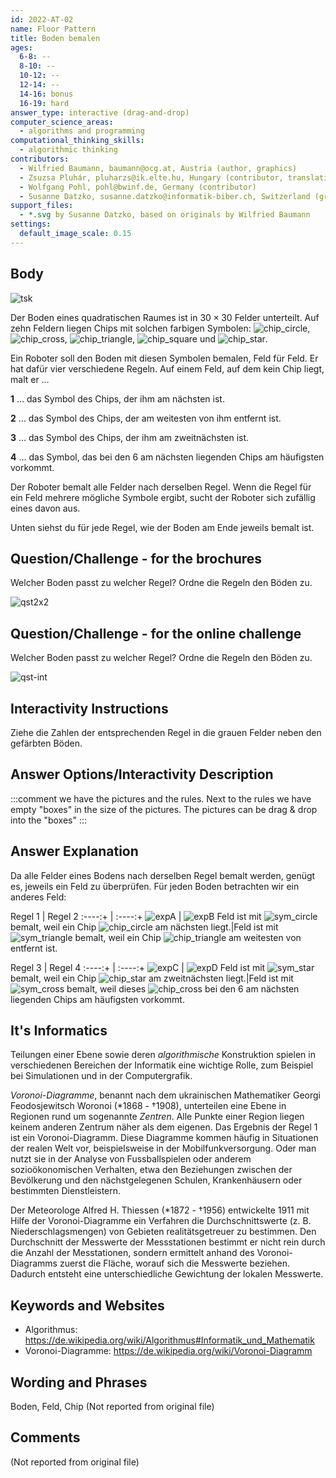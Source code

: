 ```yaml
---
id: 2022-AT-02
name: Floor Pattern
title: Boden bemalen
ages:
  6-8: --
  8-10: --
  10-12: --
  12-14: --
  14-16: bonus
  16-19: hard
answer_type: interactive (drag-and-drop)
computer_science_areas:
  - algorithms and programming
computational_thinking_skills:
  - algorithmic thinking
contributors:
  - Wilfried Baumann, baumann@ocg.at, Austria (author, graphics)
  - Zsuzsa Pluhár, pluharzs@ik.elte.hu, Hungary (contributor, translation from English into German)
  - Wolfgang Pohl, pohl@bwinf.de, Germany (contributor)
  - Susanne Datzko, susanne.datzko@informatik-biber.ch, Switzerland (graphics, contributor)
support_files:
  - *.svg by Susanne Datzko, based on originals by Wilfried Baumann
settings:
  default_image_scale: 0.15
---
```


[expA]: graphics/2022-AT-02-explanationA.svg "Erläuterung A"
[expB]: graphics/2022-AT-02-explanationB.svg "Erläuterung B"
[expC]: graphics/2022-AT-02-explanationC.svg "Erläuterung C"
[expD]: graphics/2022-AT-02-explanationD.svg "Erläuterung D"
[chip_circle]: graphics/2022-AT-02-chips_circle.svg "Chip mit Kreis (15px)"
[chip_cross]: graphics/2022-AT-02-chips_cross.svg "Chip mit Kreuz (15px)"
[chip_triangle]: graphics/2022-AT-02-chips_triangle.svg "Chip mit Dreieck (15px)"
[chip_square]: graphics/2022-AT-02-chips_square.svg "Chip mit Quadrat (15px)"
[chip_star]: graphics/2022-AT-02-chips_star.svg "Chip mit Stern (15px)"
[sym_circle]: graphics/2022-AT-02-circle.svg "Symbol Kreis (15px)"
[sym_cross]: graphics/2022-AT-02-cross.svg "Symbol Kreuz (15px)"
[sym_triangle]: graphics/2022-AT-02-triangle.svg "Symbol Dreieck (15px)"
[sym_square]: graphics/2022-AT-02-square.svg "Symbol Quadrat (15px)"
[sym_star]: graphics/2022-AT-02-star.svg "Symbol Stern (15px)"
[tsk]: graphics/2022-AT-02-taskbody.svg "unbemalter Boden mit Chips (240px right)"
[qst]: graphics/2022-AT-02-question.svg "Aufgabe (650px)"
[qst2x2]: graphics/2022-AT-02-question_2x2.svg "Aufgabe (400px)"
[qst-int]: interactivity/2022-AT-02-question_interactive_2x2.svg "Aufgabe"
[sol]: graphics/2022-AT-02-solution.svg "Lösung"

## Body

![tsk]

Der Boden eines quadratischen Raumes ist in $30 \times 30$ Felder unterteilt. 
Auf zehn Feldern liegen Chips mit solchen farbigen Symbolen:
![chip_circle], ![chip_cross], ![chip_triangle], ![chip_square] und ![chip_star].

Ein Roboter soll den Boden mit diesen Symbolen bemalen, Feld für Feld. 
Er hat dafür vier verschiedene Regeln. 
Auf einem Feld, auf dem kein Chip liegt, malt er …

**1** … das Symbol des Chips, der ihm am nächsten ist.

**2** … das Symbol des Chips, der am weitesten von ihm entfernt ist.

**3** … das Symbol des Chips, der ihm am zweitnächsten ist.

**4** … das Symbol, das bei den 6 am nächsten liegenden Chips am häufigsten vorkommt.

Der Roboter bemalt alle Felder nach derselben Regel. Wenn die Regel für ein Feld mehrere mögliche Symbole ergibt, sucht der Roboter sich zufällig eines davon aus.

Unten siehst du für jede Regel, wie der Boden am Ende jeweils bemalt ist.


## Question/Challenge - for the brochures

Welcher Boden passt zu welcher Regel? Ordne die Regeln den Böden zu.

![qst2x2]


## Question/Challenge - for the online challenge

Welcher Boden passt zu welcher Regel? Ordne die Regeln den Böden zu.

![qst-int]


## Interactivity Instructions

Ziehe die Zahlen der entsprechenden Regel in die grauen Felder neben den gefärbten Böden.


## Answer Options/Interactivity Description

<!-- empty -->

:::comment
we have the pictures and the rules.  Next to the rules we have empty "boxes" in the size of the pictures. The pictures can be drag & drop into the "boxes"
:::


## Answer Explanation

Da alle Felder eines Bodens nach derselben Regel bemalt werden, genügt es, jeweils ein Feld zu überprüfen. Für jeden Boden betrachten wir ein anderes Feld:

Regel 1 | Regel 2
:----:+ | :----:+
![expA] | ![expB]
Feld ist mit ![sym_circle] bemalt, weil ein Chip ![chip_circle] am nächsten liegt.|Feld ist mit ![sym_triangle] bemalt, weil ein Chip ![chip_triangle] am weitesten von entfernt ist.


Regel 3 | Regel 4
:----:+ | :----:+
![expC] | ![expD]
Feld ist mit ![sym_star] bemalt, weil ein Chip ![chip_star] am zweitnächsten liegt.|Feld ist mit ![sym_cross] bemalt, weil dieses ![chip_cross] bei den 6 am nächsten liegenden Chips am häufigsten vorkommt.

## It's Informatics

Teilungen einer Ebene sowie deren _algorithmische_ Konstruktion spielen in verschiedenen Bereichen der Informatik eine wichtige Rolle, zum Beispiel bei Simulationen und in der Computergrafik.

_Voronoi-Diagramme_, benannt nach dem ukrainischen Mathematiker Georgi Feodosjewitsch Woronoi (*1868 - †1908), unterteilen eine Ebene in Regionen rund um sogenannte _Zentren_. Alle Punkte einer Region liegen keinem anderen Zentrum näher als dem eigenen. Das Ergebnis der Regel 1 ist ein Voronoi-Diagramm. Diese Diagramme kommen häufig in Situationen der realen Welt vor, beispielsweise in der Mobilfunkversorgung. Oder man nutzt sie in der Analyse von Fussballspielen oder anderem sozioökonomischen Verhalten, etwa den Beziehungen zwischen der Bevölkerung und den nächstgelegenen Schulen, Krankenhäusern oder bestimmten Dienstleistern. 

Der Meteorologe Alfred H. Thiessen (*1872 - †1956)  entwickelte 1911 mit Hilfe der Voronoi-Diagramme ein Verfahren die Durchschnittswerte (z. B. Niederschlagsmengen) von Gebieten realitätsgetreuer zu bestimmen. Den Durchschnitt der Messwerte der Messstationen bestimmt er nicht rein durch die Anzahl der Messtationen, sondern ermittelt anhand des Voronoi-Diagramms zuerst die Fläche, worauf sich die Messwerte beziehen. Dadurch entsteht eine unterschiedliche Gewichtung der lokalen Messwerte.


## Keywords and Websites

 - Algorithmus: https://de.wikipedia.org/wiki/Algorithmus#Informatik_und_Mathematik
 - Voronoi-Diagramme: https://de.wikipedia.org/wiki/Voronoi-Diagramm
 

## Wording and Phrases

Boden, Feld, Chip
(Not reported from original file)


## Comments

(Not reported from original file)
